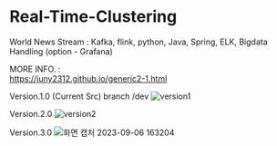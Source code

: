 # Real-Time-Clustering
World News Stream : Kafka, flink, python, Java, Spring, ELK, Bigdata Handling (option - Grafana)





MORE INFO. : \
https://juny2312.github.io/generic2-1.html 



Version.1.0 (Current Src) branch /dev
![version1](https://github.com/Juny2312/Real-Time-Clustering/assets/121748398/a3ba8a94-a8c1-4b90-bb00-94fbe8fd76ca) 



Version.2.0
![version2](https://github.com/Juny2312/Real-Time-Clustering/assets/121748398/e181c475-1b2e-412f-859a-6b0ecf997aa3) 



Version.3.0
![화면 캡처 2023-09-06 163204](https://github.com/Juny2312/Real-Time-Clustering/assets/121748398/9420b3e8-7107-4f0f-8cba-b36b1ad67826)



